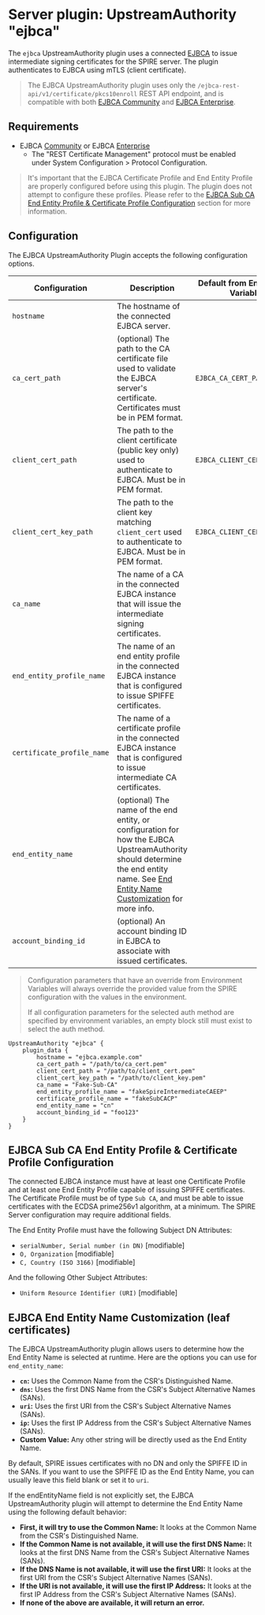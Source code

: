 # Server plugin: UpstreamAuthority "ejbca"

The `ejbca` UpstreamAuthority plugin uses a connected [EJBCA](https://www.ejbca.org/) to issue intermediate signing certificates for the SPIRE server. The plugin authenticates to EJBCA using mTLS (client certificate).

> The EJBCA UpstreamAuthority plugin uses only the `/ejbca-rest-api/v1/certificate/pkcs10enroll` REST API endpoint, and is compatible with both [EJBCA Community](https://www.ejbca.org/) and [EJBCA Enterprise](https://www.keyfactor.com/products/ejbca-enterprise/).

## Requirements

* EJBCA [Community](https://www.ejbca.org/) or EJBCA [Enterprise](https://www.keyfactor.com/products/ejbca-enterprise/)
  * The "REST Certificate Management" protocol must be enabled under System Configuration > Protocol Configuration.

> It's important that the EJBCA Certificate Profile and End Entity Profile are properly configured before using this plugin. The plugin does not attempt to configure these profiles. Please refer to the [EJBCA Sub CA End Entity Profile & Certificate Profile Configuration](#ejbca-sub-ca-end-entity-profile--certificate-profile-configuration) section for more information.

## Configuration

The EJBCA UpstreamAuthority Plugin accepts the following configuration options.

| Configuration              | Description                                                                                                                                                                                                                                  | Default from Environment Variables |
|----------------------------|----------------------------------------------------------------------------------------------------------------------------------------------------------------------------------------------------------------------------------------------|------------------------------------|
| `hostname`                 | The hostname of the connected EJBCA server.                                                                                                                                                                                                  |                                    |
| `ca_cert_path`             | (optional) The path to the CA certificate file used to validate the EJBCA server's certificate. Certificates must be in PEM format.                                                                                                          | `EJBCA_CA_CERT_PATH`               |
| `client_cert_path`         | The path to the client certificate (public key only) used to authenticate to EJBCA. Must be in PEM format.                                                                                                                                   | `EJBCA_CLIENT_CERT_PATH`           |
| `client_cert_key_path`     | The path to the client key matching `client_cert` used to authenticate to EJBCA. Must be in PEM format.                                                                                                                                      | `EJBCA_CLIENT_CERT_KEY_PATH`       |
| `ca_name`                  | The name of a CA in the connected EJBCA instance that will issue the intermediate signing certificates.                                                                                                                                      |                                    |
| `end_entity_profile_name`  | The name of an end entity profile in the connected EJBCA instance that is configured to issue SPIFFE certificates.                                                                                                                           |                                    |
| `certificate_profile_name` | The name of a certificate profile in the connected EJBCA instance that is configured to issue intermediate CA certificates.                                                                                                                  |                                    |
| `end_entity_name`          | (optional) The name of the end entity, or configuration for how the EJBCA UpstreamAuthority should determine the end entity name. See [End Entity Name Customization](#ejbca-end-entity-name-customization-leaf-certificates) for more info. |                                    |
| `account_binding_id`       | (optional) An account binding ID in EJBCA to associate with issued certificates.                                                                                                                                                             |                                    |

> Configuration parameters that have an override from Environment Variables will always override the provided value from the SPIRE configuration with the values in the environment.
>
> If all configuration parameters for the selected auth method are specified by environment variables, an empty block still must exist to select the auth method.

```hcl
UpstreamAuthority "ejbca" {
    plugin_data {
        hostname = "ejbca.example.com"
        ca_cert_path = "/path/to/ca_cert.pem"
        client_cert_path = "/path/to/client_cert.pem"
        client_cert_key_path = "/path/to/client_key.pem"
        ca_name = "Fake-Sub-CA"
        end_entity_profile_name = "fakeSpireIntermediateCAEEP"
        certificate_profile_name = "fakeSubCACP"
        end_entity_name = "cn"
        account_binding_id = "foo123"
    }
}
```

## EJBCA Sub CA End Entity Profile & Certificate Profile Configuration

The connected EJBCA instance must have at least one Certificate Profile and at least one End Entity Profile capable of issuing SPIFFE certificates. The Certificate Profile must be of type `Sub CA`, and must be able to issue certificates with the ECDSA prime256v1 algorithm, at a minimum. The SPIRE Server configuration may require additional fields.

The End Entity Profile must have the following Subject DN Attributes:

* `serialNumber, Serial number (in DN)` [modifiable]
* `O, Organization` [modifiable]
* `C, Country (ISO 3166)` [modifiable]

And the following Other Subject Attributes:

* `Uniform Resource Identifier (URI)` [modifiable]

## EJBCA End Entity Name Customization (leaf certificates)

The EJBCA UpstreamAuthority plugin allows users to determine how the End Entity Name is selected at runtime. Here are the options you can use for `end_entity_name`:

* **`cn`:** Uses the Common Name from the CSR's Distinguished Name.
* **`dns`:** Uses the first DNS Name from the CSR's Subject Alternative Names (SANs).
* **`uri`:** Uses the first URI from the CSR's Subject Alternative Names (SANs).
* **`ip`:** Uses the first IP Address from the CSR's Subject Alternative Names (SANs).
* **Custom Value:** Any other string will be directly used as the End Entity Name.

By default, SPIRE issues certificates with no DN and only the SPIFFE ID in the SANs. If you want to use the SPIFFE ID as the End Entity Name, you can usually leave this field blank or set it to `uri`.

If the endEntityName field is not explicitly set, the EJBCA UpstreamAuthority plugin will attempt to determine the End Entity Name using the following default behavior:

* **First, it will try to use the Common Name:** It looks at the Common Name from the CSR's Distinguished Name.
* **If the Common Name is not available, it will use the first DNS Name:** It looks at the first DNS Name from the CSR's Subject Alternative Names (SANs).
* **If the DNS Name is not available, it will use the first URI:** It looks at the first URI from the CSR's Subject Alternative Names (SANs).
* **If the URI is not available, it will use the first IP Address:** It looks at the first IP Address from the CSR's Subject Alternative Names (SANs).
* **If none of the above are available, it will return an error.**
